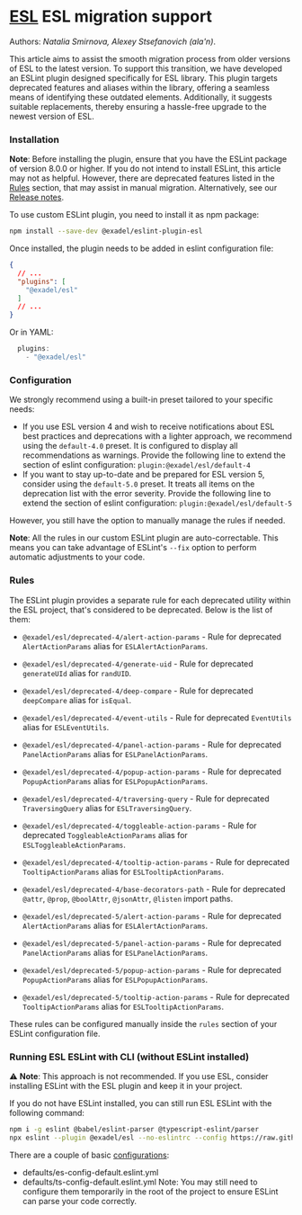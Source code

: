 # [ESL](../../../) ESL migration support

Authors: *Natalia Smirnova, Alexey Stsefanovich (ala'n)*.

<a name="intro"></a>

This article aims to assist the smooth migration process from older versions of ESL to the latest version. To support this transition, we have developed an ESLint plugin designed specifically for ESL library. This plugin targets deprecated features and aliases within the library, offering a seamless means of identifying these outdated elements. Additionally, it suggests suitable replacements, thereby ensuring a hassle-free upgrade to the newest version of ESL.

<a name="installation"></a>

### Installation
**Note**: Before installing the plugin, ensure that you have the ESLint package of version 8.0.0 or higher. If you do not intend to install ESLint, this article may not as helpful. However, there are deprecated features listed in the [Rules](#rules) section, that may assist in manual migration. Alternatively, see our [Release notes](https://github.com/exadel-inc/esl/releases).

To use custom ESLint plugin, you need to install it as npm package:

```bash
npm install --save-dev @exadel/eslint-plugin-esl
```

Once installed, the plugin needs to be added in eslint configuration file:

```json
{
  // ...
  "plugins": [
    "@exadel/esl"
  ]
  // ...
}
```

Or in YAML:
```js
  plugins: 
    - "@exadel/esl"
```

<a name="configuration"></a>

### Configuration
We strongly recommend using a built-in preset tailored to your specific needs:
- If you use ESL version 4 and wish to receive notifications about ESL best practices and deprecations with a lighter approach, we recommend using the `default-4.0` preset. It is configured to display all recommendations as warnings.
Provide the following line to extend the section of eslint configuration: `plugin:@exadel/esl/default-4`
- If you want to stay up-to-date and be prepared for ESL version 5, consider using the `default-5.0` preset. It treats all items on the deprecation list with the error severity.
Provide the following line to extend the section of eslint configuration: `plugin:@exadel/esl/default-5`

However, you still have the option to manually manage the rules if needed.

**Note**: All the rules in our custom ESLint plugin are auto-correctable. This means you can take advantage of ESLint's `--fix` option to perform automatic adjustments to your code.

<a name="rules"></a>

### Rules

The ESLint plugin provides a separate rule for each deprecated utility within the ESL project, that's considered to be deprecated. Below is the list of them:

- `@exadel/esl/deprecated-4/alert-action-params` - Rule for deprecated `AlertActionParams` alias for `ESLAlertActionParams`.
- `@exadel/esl/deprecated-4/generate-uid` - Rule for deprecated `generateUId` alias for `randUID`.
- `@exadel/esl/deprecated-4/deep-compare` - Rule for deprecated `deepCompare` alias for `isEqual`.
- `@exadel/esl/deprecated-4/event-utils` - Rule for deprecated `EventUtils` alias for `ESLEventUtils`.
- `@exadel/esl/deprecated-4/panel-action-params` - Rule for deprecated `PanelActionParams` alias for `ESLPanelActionParams`.
- `@exadel/esl/deprecated-4/popup-action-params` - Rule for deprecated `PopupActionParams` alias for `ESLPopupActionParams`.
- `@exadel/esl/deprecated-4/traversing-query` - Rule for deprecated `TraversingQuery` alias for `ESLTraversingQuery`.
- `@exadel/esl/deprecated-4/toggleable-action-params` - Rule for deprecated `ToggleableActionParams` alias for `ESLToggleableActionParams`.
- `@exadel/esl/deprecated-4/tooltip-action-params` - Rule for deprecated `TooltipActionParams` alias for `ESLTooltipActionParams`.

- `@exadel/esl/deprecated-4/base-decorators-path` - Rule for deprecated `@attr`, `@prop`, `@boolAttr`, `@jsonAttr`, `@listen` import paths.

- `@exadel/esl/deprecated-5/alert-action-params` - Rule for deprecated `AlertActionParams` alias for `ESLAlertActionParams`.
- `@exadel/esl/deprecated-5/panel-action-params` - Rule for deprecated `PanelActionParams` alias for `ESLPanelActionParams`.
- `@exadel/esl/deprecated-5/popup-action-params` - Rule for deprecated `PopupActionParams` alias for `ESLPopupActionParams`.
- `@exadel/esl/deprecated-5/tooltip-action-params` - Rule for deprecated `TooltipActionParams` alias for `ESLTooltipActionParams`.

These rules can be configured manually inside the `rules` section of your ESLint configuration file.

### Running ESL ESLint with CLI (without ESLint installed)

⚠️ **Note**: This approach is not recommended. If you use ESL, consider installing ESLint with the ESL plugin and keep it in your project.

If you do not have ESLint installed, you can still run ESL ESLint with the following command:
```bash
npm i -g eslint @babel/eslint-parser @typescript-eslint/parser
npx eslint --plugin @exadel/esl --no-eslintrc --config https://raw.githubusercontent.com/exadel-inc/esl/main/eslint/eslint/defaults/ts-config-default.eslint.yml --ext .js,.ts,.jsx,.tsx .
```

There are a couple of basic [configurations](https://github.com/exadel-inc/esl/tree/main/eslint/defaults):
  - defaults/es-config-default.eslint.yml
  - defaults/ts-config-default.eslint.yml
Note: You may still need to configure them temporarily in the root of the project to ensure ESLint can parse your code correctly.
